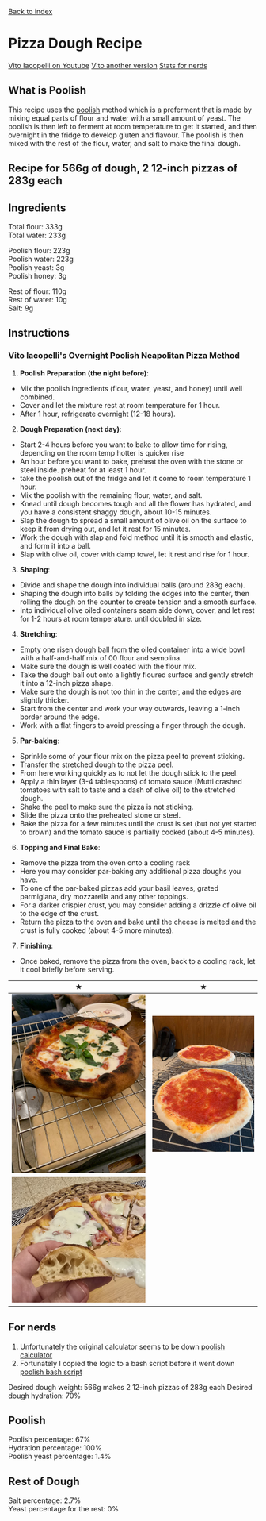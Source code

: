 [Back to index](../index.MD)

# Pizza Dough Recipe
[Vito Iacopelli on Youtube](https://www.youtube.com/watch?v=LlrmaFmNdts&t=60s)
[Vito another version](https://www.youtube.com/watch?v=OjsCEJ8CWlg&t=180s)
[Stats for nerds](#for-nerds)

## What is Poolish
This recipe uses the [poolish](https://en.wikipedia.org/wiki/Pre-ferment) method which is a preferment that is made by mixing equal parts of flour and water with a small amount of yeast.
The poolish is then left to ferment at room temperature to get it started, and then overnight in the fridge to develop gluten and flavour.
The poolish is then mixed with the rest of the flour, water, and salt to make the final dough.

## Recipe for 566g of dough, 2 12-inch pizzas of 283g each

## Ingredients
Total flour: 333g  
Total water: 233g

Poolish flour: 223g  
Poolish water: 223g  
Poolish yeast: 3g  
Poolish honey: 3g

Rest of flour: 110g  
Rest of water: 10g  
Salt: 9g

## Instructions

### Vito Iacopelli's Overnight Poolish Neapolitan Pizza Method

1. **Poolish Preparation (the night before)**:
 - Mix the poolish ingredients (flour, water, yeast, and honey) until well combined.
 - Cover and let the mixture rest at room temperature for 1 hour.
 - After 1 hour, refrigerate overnight (12-18 hours).

2. **Dough Preparation (next day)**:
 - Start 2-4 hours before you want to bake to allow time for rising, depending on the room temp hotter is quicker rise
 - An hour before you want to bake, preheat the oven with the stone or steel inside. preheat for at least 1 hour.
 - take the poolish out of the fridge and let it come to room temperature 1 hour.
 - Mix the poolish with the remaining flour, water, and salt.
 - Knead until dough becomes tough and all the flower has hydrated, and you have a consistent shaggy dough, about 10-15 minutes.
 - Slap the dough to spread a small amount of olive oil on the surface to keep it from drying out, and let it rest for 15 minutes.
 - Work the dough with slap and fold method until it is smooth and elastic, and form it into a ball.
 - Slap with olive oil, cover with damp towel, let it rest and rise for 1 hour.
 
3. **Shaping**:
 - Divide and shape the dough into individual balls (around 283g each).
 - Shaping the dough into balls by folding the edges into the center, then rolling the dough on the counter to create tension and a smooth surface.
 - Into individual olive oiled containers seam side down, cover, and let rest for 1-2 hours at room temperature. until doubled in size. 

4. **Stretching**:
 - Empty one risen dough ball from the oiled container into a wide bowl with a half-and-half mix of 00 flour and semolina.
 - Make sure the dough is well coated with the flour mix.
 - Take the dough ball out onto a lightly floured surface and gently stretch it into a 12-inch pizza shape.
 - Make sure the dough is not too thin in the center, and the edges are slightly thicker.
 - Start from the center and work your way outwards, leaving a 1-inch border around the edge.
 - Work with a flat fingers to avoid pressing a finger through the dough.

5. **Par-baking**:
 - Sprinkle some of your flour mix on the pizza peel to prevent sticking.
 - Transfer the stretched dough to the pizza peel.
 - From here working quickly as to not let the dough stick to the peel.
 - Apply a thin layer (3-4 tablespoons) of tomato sauce (Mutti crashed tomatoes with salt to taste and a dash of olive oil) to the stretched dough.
 - Shake the peel to make sure the pizza is not sticking.
 - Slide the pizza onto the preheated stone or steel.
 - Bake the pizza for a few minutes until the crust is set (but not yet started to brown) and the tomato sauce is partially cooked (about 4-5 minutes).

6. **Topping and Final Bake**:
 - Remove the pizza from the oven onto a cooling rack
 - Here you may consider par-baking any additional pizza doughs you have. 
 - To one of the par-baked pizzas add your basil leaves, grated parmigiana, dry mozzarella and any other toppings.
 - For a darker crispier crust, you may consider adding a drizzle of olive oil to the edge of the crust.
 - Return the pizza to the oven and bake until the cheese is melted and the crust is fully cooked (about 4-5 more minutes).

7. **Finishing**:
 - Once baked, remove the pizza from the oven, back to a cooling rack, let it cool briefly before serving.


|            ★                    |              ★                      |
|:-------------------------------:|:-----------------------------------:|
|  ![Pizza](../images/pizza.jpg)  | ![Par-baked](../images/pizza2.jpeg) |
| ![Slice](../images/pizza3.jpeg) |                                     |



## For nerds

1. Unfortunately the original calculator seems to be down [poolish calculator](https://ggalmazor.com/bread_making/poolish_recipe_calculator.html)
2. Fortunately I copied the logic to a bash script before it went down [poolish bash script](../poolish_calc.sh)

Desired dough weight: 566g  makes 2 12-inch pizzas of 283g each
Desired dough hydration: 70%

## Poolish
Poolish percentage: 67%  
Hydration percentage: 100%  
Poolish yeast percentage: 1.4%

## Rest of Dough
Salt percentage: 2.7%  
Yeast percentage for the rest: 0%
